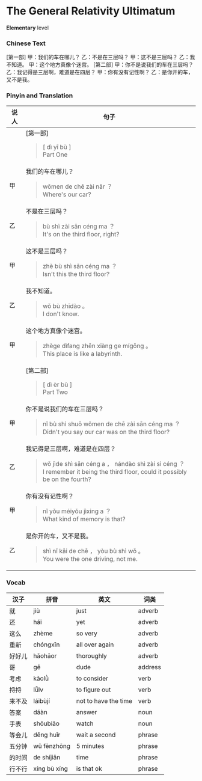 # The General Relativity Ultimatum
**Elementary** level
### Chinese Text
[第一部]
甲：我们的车在哪儿？
乙：不是在三层吗？
甲：这不是三层吗？
乙：我不知道。
甲：这个地方真像个迷宫。
[第二部]
甲：你不是说我们的车在三层吗？
乙：我记得是三层啊，难道是在四层？
甲：你有没有记性啊？
乙：是你开的车，又不是我。

### Pinyin and Translation
|说人|句子|
|----|----|
||[第一部]<blockquote>[ dì  yī bù ]<br />Part One</blockquote>|
|甲|我们的车在哪儿？<blockquote>wǒmen de chē zài nǎr ？<br />Where's our car?</blockquote>|
|乙|不是在三层吗？<blockquote>bù shì zài sān céng ma ？<br />It's on the third floor, right?</blockquote>|
|甲|这不是三层吗？<blockquote>zhè bù shì sān céng ma ？<br />Isn't this the third floor?</blockquote>|
|乙|我不知道。<blockquote>wǒ bù zhīdào 。<br />I don't know.</blockquote>|
|甲|这个地方真像个迷宫。<blockquote>zhège dìfang zhēn xiàng ge mígōng 。<br />This place is like a labyrinth.</blockquote>|
||[第二部]<blockquote>[ dì  èr bù ]<br />Part Two</blockquote>|
|甲|你不是说我们的车在三层吗？<blockquote>nǐ bù shì shuō wǒmen de chē zài sān céng ma ？<br />Didn't you say our car was on the third floor?</blockquote>|
|乙|我记得是三层啊，难道是在四层？<blockquote>wǒ jìde shì sān céng a ， nándào shì zài sì céng ？<br />I remember it being the third floor, could it possibly be on the fourth?</blockquote>|
|甲|你有没有记性啊？<blockquote>nǐ yǒu méiyǒu jìxing a ？<br />What kind of memory is that?</blockquote>|
|乙|是你开的车，又不是我。<blockquote>shì nǐ kāi de chē ， yòu bù shì wǒ 。<br />You were the one driving, not me.</blockquote>|
### Vocab
|汉子|拼音|英文|词类|
|----|----|----|----|
|就|jiù|just|adverb|
|还|hái|yet|adverb|
|这么|zhème|so very|adverb|
|重新|chóngxīn|all over again|adverb|
|好好儿|hǎohāor|thoroughly|adverb|
|哥|gē|dude|address|
|考虑|kǎolǜ|to consider|verb|
|捋捋|lǚlv|to figure out|verb|
|来不及|láibùjí|not to have the time|verb|
|答案|dáàn|answer|noun|
|手表|shǒubiǎo|watch|noun|
|等会儿|děng huǐr|wait a second|phrase|
|五分钟|wǔ fēnzhōng|5 minutes|phrase|
|的时间|de shíjiān|time|phrase|
|行不行|xíng bù xíng|is that ok|phrase|